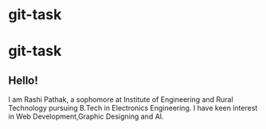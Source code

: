 # git-task
# git-task
## Hello!
I am Rashi Pathak, a sophomore at Institute of Engineering and Rural Technology pursuing B.Tech in Electronics Engineering.
I have keen interest in Web Development,Graphic Designing and AI.
